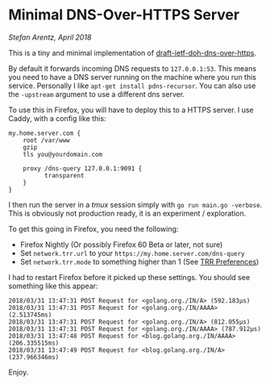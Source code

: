 # Minimal DNS-Over-HTTPS Server

*Stefan Arentz, April 2018*

This is a tiny and minimal implementation of [draft-ietf-doh-dns-over-https](https://datatracker.ietf.org/doc/draft-ietf-doh-dns-over-https).

By default it forwards incoming DNS requests to `127.0.0.1:53`. This means you need to have a DNS server running on the machine where you run this service. Personally I like `apt-get install pdns-recursor`. You can also use the `-upstream` argument to use a different dns server.
 
To use this in Firefox, you will have to deploy this to a HTTPS server. I use Caddy, with a config like this:

```
my.home.server.com {
    root /var/www
    gzip
    tls you@yourdomain.com

    proxy /dns-query 127.0.0.1:9091 {
          transparent
    }
}
```

I then run the server in a *tmux* session simply with `go run main.go -verbose`. This is obviously not production ready, it is an experiment / exploration.

To get this going in Firefox, you need the following:

* Firefox Nightly (Or possibly Firefox 60 Beta or later, not sure)
* Set `network.trr.url` to your `https://my.home.server.com/dns-query`
* Set `network.trr.mode` to something higher than 1 (See [TRR Preferences](https://gist.github.com/bagder/5e29101079e9ac78920ba2fc718aceec))

I had to restart Firefox before it picked up these settings. You should see something like this appear:

```
2018/03/31 13:47:31 POST Request for <golang.org./IN/A> (592.183µs)
2018/03/31 13:47:31 POST Request for <golang.org./IN/AAAA> (2.513745ms)
2018/03/31 13:47:31 POST Request for <golang.org./IN/A> (812.055µs)
2018/03/31 13:47:31 POST Request for <golang.org./IN/AAAA> (787.912µs)
2018/03/31 13:47:48 POST Request for <blog.golang.org./IN/AAAA> (206.335515ms)
2018/03/31 13:47:49 POST Request for <blog.golang.org./IN/A> (237.966346ms)
```

Enjoy.
